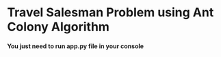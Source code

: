 # Travel Salesman Problem using Ant Colony Algorithm


<h4>You just need to run app.py file in your console</h4>
